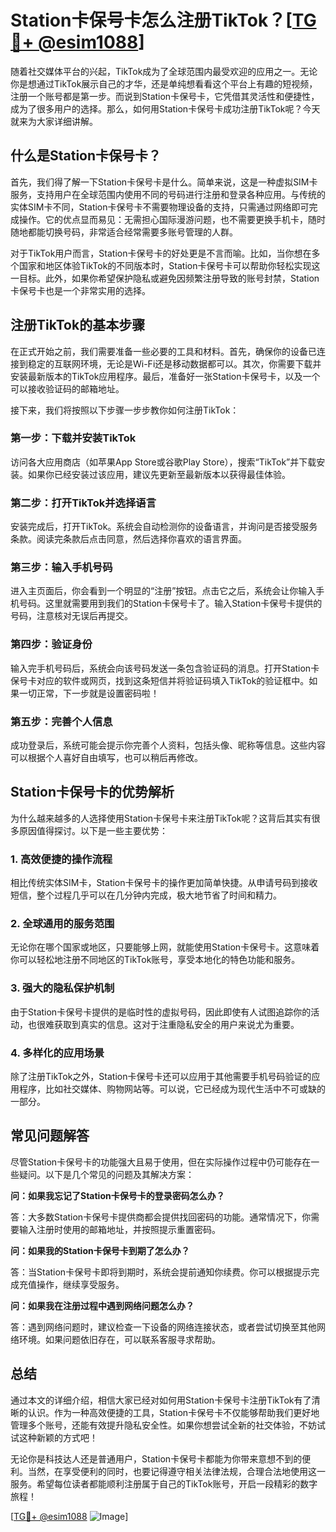 # Station卡保号卡怎么注册TikTok？[[TG💪+ @esim1088](https://t.me/s/esim1088)]

随着社交媒体平台的兴起，TikTok成为了全球范围内最受欢迎的应用之一。无论你是想通过TikTok展示自己的才华，还是单纯想看看这个平台上有趣的短视频，注册一个账号都是第一步。而说到Station卡保号卡，它凭借其灵活性和便捷性，成为了很多用户的选择。那么，如何用Station卡保号卡成功注册TikTok呢？今天就来为大家详细讲解。

## 什么是Station卡保号卡？

首先，我们得了解一下Station卡保号卡是什么。简单来说，这是一种虚拟SIM卡服务，支持用户在全球范围内使用不同的号码进行注册和登录各种应用。与传统的实体SIM卡不同，Station卡保号卡不需要物理设备的支持，只需通过网络即可完成操作。它的优点显而易见：无需担心国际漫游问题，也不需要更换手机卡，随时随地都能切换号码，非常适合经常需要多账号管理的人群。

对于TikTok用户而言，Station卡保号卡的好处更是不言而喻。比如，当你想在多个国家和地区体验TikTok的不同版本时，Station卡保号卡可以帮助你轻松实现这一目标。此外，如果你希望保护隐私或避免因频繁注册导致的账号封禁，Station卡保号卡也是一个非常实用的选择。

## 注册TikTok的基本步骤

在正式开始之前，我们需要准备一些必要的工具和材料。首先，确保你的设备已连接到稳定的互联网环境，无论是Wi-Fi还是移动数据都可以。其次，你需要下载并安装最新版本的TikTok应用程序。最后，准备好一张Station卡保号卡，以及一个可以接收验证码的邮箱地址。

接下来，我们将按照以下步骤一步步教你如何注册TikTok：

### 第一步：下载并安装TikTok

访问各大应用商店（如苹果App Store或谷歌Play Store），搜索“TikTok”并下载安装。如果你已经安装过该应用，建议先更新至最新版本以获得最佳体验。

### 第二步：打开TikTok并选择语言

安装完成后，打开TikTok。系统会自动检测你的设备语言，并询问是否接受服务条款。阅读完条款后点击同意，然后选择你喜欢的语言界面。

### 第三步：输入手机号码

进入主页面后，你会看到一个明显的“注册”按钮。点击它之后，系统会让你输入手机号码。这里就需要用到我们的Station卡保号卡了。输入Station卡保号卡提供的号码，注意核对无误后再提交。

### 第四步：验证身份

输入完手机号码后，系统会向该号码发送一条包含验证码的消息。打开Station卡保号卡对应的软件或网页，找到这条短信并将验证码填入TikTok的验证框中。如果一切正常，下一步就是设置密码啦！

### 第五步：完善个人信息

成功登录后，系统可能会提示你完善个人资料，包括头像、昵称等信息。这些内容可以根据个人喜好自由填写，也可以稍后再修改。

## Station卡保号卡的优势解析

为什么越来越多的人选择使用Station卡保号卡来注册TikTok呢？这背后其实有很多原因值得探讨。以下是一些主要优势：

### 1. 高效便捷的操作流程

相比传统实体SIM卡，Station卡保号卡的操作更加简单快捷。从申请号码到接收短信，整个过程几乎可以在几分钟内完成，极大地节省了时间和精力。

### 2. 全球通用的服务范围

无论你在哪个国家或地区，只要能够上网，就能使用Station卡保号卡。这意味着你可以轻松地注册不同地区的TikTok账号，享受本地化的特色功能和服务。

### 3. 强大的隐私保护机制

由于Station卡保号卡提供的是临时性的虚拟号码，因此即使有人试图追踪你的活动，也很难获取到真实的信息。这对于注重隐私安全的用户来说尤为重要。

### 4. 多样化的应用场景

除了注册TikTok之外，Station卡保号卡还可以应用于其他需要手机号码验证的应用程序，比如社交媒体、购物网站等。可以说，它已经成为现代生活中不可或缺的一部分。

## 常见问题解答

尽管Station卡保号卡的功能强大且易于使用，但在实际操作过程中仍可能存在一些疑问。以下是几个常见的问题及其解决方案：

**问：如果我忘记了Station卡保号卡的登录密码怎么办？**

答：大多数Station卡保号卡提供商都会提供找回密码的功能。通常情况下，你需要输入注册时使用的邮箱地址，并按照提示重置密码。

**问：如果我的Station卡保号卡到期了怎么办？**

答：当Station卡保号卡即将到期时，系统会提前通知你续费。你可以根据提示完成充值操作，继续享受服务。

**问：如果我在注册过程中遇到网络问题怎么办？**

答：遇到网络问题时，建议检查一下设备的网络连接状态，或者尝试切换至其他网络环境。如果问题依旧存在，可以联系客服寻求帮助。

## 总结

通过本文的详细介绍，相信大家已经对如何用Station卡保号卡注册TikTok有了清晰的认识。作为一种高效便捷的工具，Station卡保号卡不仅能够帮助我们更好地管理多个账号，还能有效提升隐私安全性。如果你想尝试全新的社交体验，不妨试试这种新颖的方式吧！

无论你是科技达人还是普通用户，Station卡保号卡都能为你带来意想不到的便利。当然，在享受便利的同时，也要记得遵守相关法律法规，合理合法地使用这一服务。希望每位读者都能顺利注册属于自己的TikTok账号，开启一段精彩的数字旅程！

[[TG💪+ @esim1088](https://t.me/s/esim1088) ![Image](https://i.postimg.cc/4NQfJmqS/Snipaste-2025-05-13-00-14-12.png)]